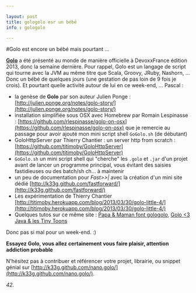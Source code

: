 ```yaml
---

layout: post
title: gologolo esr un bébé
info : gologolo

---
```


#Golo est encore un bébé mais pourtant ...

**[Golo](http://golo-lang.org/)** a été présenté au monde de manière officielle à DevoxxFrance édition 2013, donc la semaine dernière. Pour rappel, Golo est un langage de script qui tourne avec la JVM au même titre que Scala, Groovy, JRuby, Nashorn, ... Donc un bébé de quelques jours (une gestation de pas loin de 9 fois je crois). Et pourtant quelle activité autour de lui en ce week-end, ... Pascal :

- la genèse de **Golo** par son auteur Julien Ponge : [http://julien.ponge.org/notes/golo-story/](http://julien.ponge.org/notes/golo-story/)
- installation simplifiée sous OSX avec Homebrew par Romain Lespinasse : [https://github.com/rlespinasse/golo-on-osx](https://github.com/rlespinasse/golo-on-osx) que je remercie au passage pour avoir ajouté mon mini script shell `GoGolo.sh` (de débutant)
- GoloHttpServer par Thierry Chantier : un server http from scratch : [https://github.com/titimoby/GoloHttpServer](https://github.com/titimoby/GoloHttpServer)
- `GoGolo.sh` un mini script shell qui "cherche" les `.golo` et `.jar` d'un projet avant de lancer un programme principal, vous évitant des saisies fastidieuses ou des batch/sh ch... à maintenir
- un peu de documentation pour *Fast>>|* avec la création d'un mini site dédié [http://k33g.github.com/fastforward/](http://k33g.github.com/fastforward/)
- Les expérimentation de Thierry Chantier [http://titimoby.herokuapp.com/blog/2013/03/30/golo-little-4/](http://titimoby.herokuapp.com/blog/2013/03/30/golo-little-4/) 
- Quelques tutos sur ce même site : [Papa & Maman font gologolo](http://k33g.github.com/2013/03/30/GOLO.html), [Golo <3 Java & les Tiny Toons](http://k33g.github.com/2013/03/31/GOLO.html)
 
Donc pas si mal pour un week-end. :)

**Essayez Golo, vous allez certainement vous faire plaisir, attention addiction probable**

N'hésitez pas à contribuer et référencer votre projet, librairie, ou snippet génial sur [http://k33g.github.com/nano.golo/](http://k33g.github.com/nano.golo/).

*42.*




